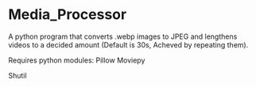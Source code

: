 # Media_Processor
A python program that converts .webp images to JPEG and lengthens videos to a decided amount (Default is 30s, Acheved by repeating them).

Requires python modules:
  Pillow
  Moviepy
  
  Shutil

